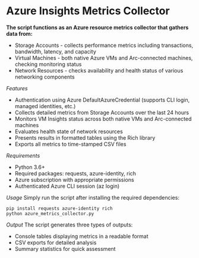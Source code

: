 # Azure Insights Metrics Collector

**The script functions as an Azure resource metrics collector that gathers data from:**

  -  Storage Accounts - collects performance metrics including transactions, bandwidth, latency, and capacity
  -  Virtual Machines - both native Azure VMs and Arc-connected machines, checking monitoring status
  -  Network Resources - checks availability and health status of various networking components

*Features*

  -  Authentication using Azure DefaultAzureCredential (supports CLI login, managed identities, etc.)
  -  Collects detailed metrics from Storage Accounts over the last 24 hours
  -  Monitors VM Insights status across both native VMs and Arc-connected machines
  -  Evaluates health state of network resources
  -  Presents results in formatted tables using the Rich library
  -  Exports all metrics to time-stamped CSV files

*Requirements*

  -  Python 3.6+
  -  Required packages: requests, azure-identity, rich
  -  Azure subscription with appropriate permissions
  -  Authenticated Azure CLI session (az login)

*Usage*
Simply run the script after installing the required dependencies:
```
pip install requests azure-identity rich
python azure_metrics_collector.py
```
*Output*
The script generates three types of outputs:

  -  Console tables displaying metrics in a readable format
  -  CSV exports for detailed analysis
  -  Summary statistics for quick assessment



